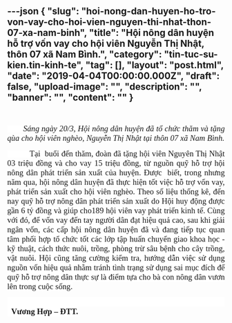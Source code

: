 ---json
{
    "slug": "hoi-nong-dan-huyen-ho-tro-von-vay-cho-hoi-vien-nguyen-thi-nhat-thon-07-xa-nam-binh",
    "title": "Hội nông dân huyện hỗ trợ vốn vay cho hội viên Nguyễn Thị Nhật, thôn 07 xã Nam Bình.",
    "category": "tin-tuc-su-kien.tin-kinh-te",
    "tag": [],
    "layout": "post.html",
    "date": "2019-04-04T00:00:00.000Z",
    "draft": false,
    "upload-image": "",
    "description": "",
    "banner": "",
    "__content__": ""
}
---
<p style="text-align:center">&nbsp;</p>

<p style="text-align:justify"><span style="background-color:white"><strong>&nbsp;&nbsp;&nbsp;&nbsp;&nbsp;&nbsp;&nbsp;&nbsp;&nbsp; </strong><em><span style="font-size:14.0pt"><span style="font-family:&quot;Times New Roman&quot;,&quot;serif&quot;">S&aacute;ng ng&agrave;y 20/3, Hội n&ocirc;ng d&acirc;n huyện đ&atilde; tổ chức thăm v&agrave; tặng q&ugrave;a cho hội vi&ecirc;n ngh&egrave;o, Nguyễn Thị Nhật tại th&ocirc;n 07 x&atilde; Nam B&igrave;nh.</span></span></em></span></p>

<p style="text-align:justify"><span style="background-color:white"><span style="font-size:14.0pt"><span style="font-family:&quot;Times New Roman&quot;,&quot;serif&quot;">&nbsp;&nbsp;&nbsp;&nbsp;&nbsp;&nbsp;&nbsp;&nbsp;&nbsp; Tại &nbsp;buổi đến thăm, đo&agrave;n đ&atilde; tặng hội vi&ecirc;n Nguy&ecirc;n Thị Nhật 03 triệu đồng v&agrave; cho vay 15 triệu đồng, từ nguồn quỹ hỗ trợ hội n&ocirc;ng d&acirc;n ph&aacute;t triển sản xuất của huyện. Được&nbsp; biết, trong nhưng năm qua, hội n&ocirc;ng d&acirc;n huyện đ&atilde; thực hiện tốt việc hỗ trợ vốn vay, ph&aacute;t triển sản xuất cho hội vi&ecirc;n ngh&egrave;o. Theo số liệu thống k&ecirc;, đến nay quỹ hỗ trợ n&ocirc;ng d&acirc;n ph&aacute;t triển sản xuất do Hội huy động được gần 6 tỷ đồng v&agrave; gi&uacute;p cho189 hội vi&ecirc;n vay ph&aacute;t triển kinh tế. C&ugrave;ng với đ&oacute;, </span></span><span style="font-size:14.0pt"><span style="background-color:white"><span style="font-family:&quot;Times New Roman&quot;,&quot;serif&quot;">để vốn vay đến tay người d&acirc;n đạt hiệu quả cao, sau khi giải ng&acirc;n vốn, c&aacute;c cấp hội n&ocirc;ng d&acirc;n huyện đ&atilde; v&agrave; đang tiếp tục quan t&acirc;m phối hợp tổ chức tốt c&aacute;c lớp tập huấn chuyển giao khoa học - kỹ thuật, c&aacute;ch thức nu&ocirc;i, trồng, ph&ograve;ng trừ s&acirc;u bệnh cho c&acirc;y trồng, vật nu&ocirc;i.&nbsp;Hội cũng tăng cường kiểm tra, hướng dẫn việc sử dụng nguồn vốn hiệu quả nhằm tr&aacute;nh t&igrave;nh trạng sử dụng sai mục đ&iacute;ch để quỹ hỗ trợ n&ocirc;ng d&acirc;n thực sự l&agrave; điểm tựa cho b&agrave; con n&ocirc;ng d&acirc;n vươn l&ecirc;n trong cuộc sống.</span></span></span></span></p>

<p style="text-align:justify"><span style="background-color:white"><span style="font-size:14.0pt"><span style="background-color:white"><span style="font-family:&quot;Times New Roman&quot;,&quot;serif&quot;">&nbsp; &nbsp; &nbsp; &nbsp; &nbsp; &nbsp; &nbsp; &nbsp; &nbsp; &nbsp; &nbsp; &nbsp; &nbsp; &nbsp; &nbsp; &nbsp; &nbsp; &nbsp; &nbsp; &nbsp; &nbsp; &nbsp; &nbsp; &nbsp; &nbsp; &nbsp; &nbsp; &nbsp; &nbsp; &nbsp; &nbsp; &nbsp; &nbsp; &nbsp; &nbsp; &nbsp; &nbsp; &nbsp; &nbsp; &nbsp; &nbsp; &nbsp; &nbsp; &nbsp; &nbsp; &nbsp; &nbsp; &nbsp; &nbsp; &nbsp;&nbsp;<strong>Vương Hợp &ndash; ĐTT.</strong></span></span></span></span></p>

<p>&nbsp;</p>

<p>&nbsp;</p>
